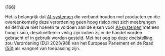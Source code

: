 (166)

Het is belangrijk dat [AI-systemen](a3.md#^ai-systeem) die verband houden met producten en die overeenkomstig deze verordening geen hoog risico met zich meebrengen en derhalve niet hoeven te voldoen aan de eisen voor [AI-systemen](a3.md#^ai-systeem) met een hoog risico, desalniettemin veilig zijn indien zij in de handel worden gebracht of in gebruik worden gesteld. Met het oog op deze doelstelling zou Verordening (EU) 2023/988 van het Europees Parlement en de Raad [(53)](#ntr53-L_202401689NL.000101-E0053) als vangnet van toepassing zijn.